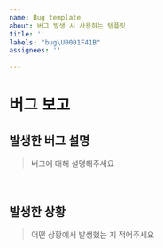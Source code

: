 ```yaml
---
name: Bug template
about: 버그 발생 시 사용하는 템플릿
title: ''
labels: "bug\U0001F41B"
assignees: ''

---
```


# 버그 보고

## 발생한 버그 설명
> 버그에 대해 설명해주세요

<br>

## 발생한 상황
> 어떤 상황에서 발생했는 지 적어주세요
